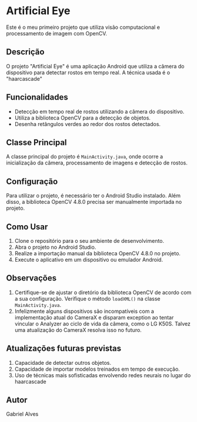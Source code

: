 # Artificial Eye

Este é o meu primeiro projeto que utiliza visão computacional e processamento de imagem com OpenCV.

## Descrição

O projeto "Artificial Eye" é uma aplicação Android que utiliza a câmera do dispositivo para detectar rostos em tempo real. A técnica usada é o "haarcascade"

## Funcionalidades

- Detecção em tempo real de rostos utilizando a câmera do dispositivo.
- Utiliza a biblioteca OpenCV para a detecção de objetos.
- Desenha retângulos verdes ao redor dos rostos detectados.

## Classe Principal

A classe principal do projeto é `MainActivity.java`, onde ocorre a inicialização da câmera, processamento de imagens e detecção de rostos.

## Configuração

Para utilizar o projeto, é necessário ter o Android Studio instalado. Além disso, a biblioteca OpenCV 4.8.0 precisa ser manualmente importada no projeto.

## Como Usar

1. Clone o repositório para o seu ambiente de desenvolvimento.
2. Abra o projeto no Android Studio.
3. Realize a importação manual da biblioteca OpenCV 4.8.0 no projeto.
4. Execute o aplicativo em um dispositivo ou emulador Android.

## Observações

1. Certifique-se de ajustar o diretório da biblioteca OpenCV de acordo com a sua configuração. Verifique o método `loadXML()` na classe `MainActivity.java`.
2. Infelizmente alguns dispositivos são incompatíveis com a implementação atual do CameraX e disparam exception ao tentar vincular o Analyzer ao ciclo de vida da câmera, como o LG K50S. Talvez uma atualização do CameraX resolva isso no futuro.

## Atualizações futuras previstas

1. Capacidade de detectar outros objetos.
2. Capacidade de importar modelos treinados em tempo de execução.
3. Uso de técnicas mais sofisticadas envolvendo redes neurais no lugar do haarcascade

## Autor

Gabriel Alves
